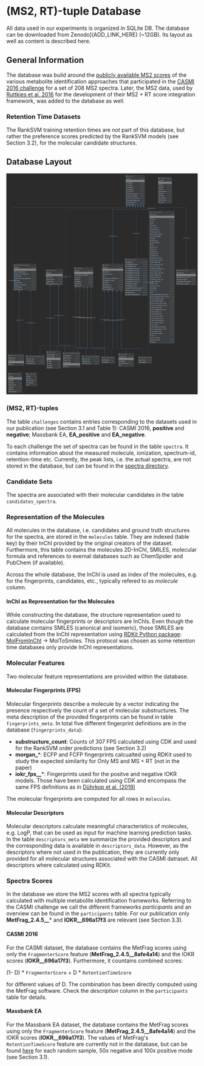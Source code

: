 # (MS2, RT)-tuple Database

All data used in our experiments is organized in SQLite DB. The database can be
downloaded from Zenodo](ADD_LINK_HERE) (~12GB). Its layout as well as content is
described here.   

## General Information

The database was build around the [publicly available MS2 scores](https://sourceforge.net/p/casmi/web/HEAD/tree/web/2016/contest/submissions/)
of the various metabolite identification approaches that participated in the
[CASMI 2016 challenge](http://www.casmi-contest.org/2016/index.shtml) for a set
of 208 MS2 spectra. Later, the MS2 data, used by
[Ruttkies et al. 2016](https://jcheminf.biomedcentral.com/articles/10.1186/s13321-016-0115-9)
for the development of their MS2 + RT score integration framework, was added to
 the database as well.

### Retention Time Datasets

The RankSVM training retention times are _not_ part of this database, but rather
the preference scores predicted by the RankSVM models (see Section 3.2), for the
molecular candidate structures.

## Database Layout

![database_layout](/data/db_layout.png)

### (MS2, RT)-tuples

The table ```challenges``` contains entries corresponding to the datasets used
in our publication (see Section 3.1 and Table 1): CASMI 2016, **positive** and
**negative**; Massbank EA, **EA_positive** and **EA_negative**.

To each challenge the set of spectra can be found in the table ```spectra```. It
contains information about the measured molecule, ionization, spectrum-id,
retention-time etc. Currently, the peak lists, i.e. the actual spectra,
are not stored in the database, but can be found in the [spectra directory](/data/spectra/).

### Candidate Sets

The spectra are associated with their molecular candidates in the table
```candidates_spectra```.

### Representation of the Molecules

All molecules in the database, i.e. candidates and ground truth structures for
the spectra, are stored in the ```molecules``` table. They are indexed (table key) by their
InChI provided by the original creators of the dataset. Furthermore, this table
contains the molecules 2D-InChI, SMILES, molecular formula and references to
exernal databases such as ChemSpider and PubChem (if available).

Across the whole database, the InChI is used as index of the molecules, e.g. for
the fingerprints, candidates, etc., typically refered to as *molecule* column.

#### InChI as Representation for the Molecules

While constructing the database, the structure representation used to calculate
molecular fingerprints or descriptors are InChIs. Even though the database
contains SMILES (canonical and isomeric), those SMILES are calculated from the
InChI representation using [RDKit Python package](http://rdkit.org/docs/api-docs.html):
[MolFromInChI](http://rdkit.org/docs/source/rdkit.Chem.inchi.html#rdkit.Chem.inchi.MolFromInchi)
-> MolToSmiles. This protocol was chosen as some retention time databases only
provide InChI representations.

### Molecular Features

Two molecular feature representations are provided within the database.

#### Molecular Fingerprints (FPS)

Molecular fingerprints describe a molecule by a vector indicating the presence
respectively the count of a set of molecular substructures. The meta description
of the provided fingerprints can be found in table ```fingerprints_meta```. In
total five different fingerprint definitions are in the database (```fingerprints_data```):
- **substructure_count**: Counts of 307 FPS calculated using CDK and
  used for the RankSVM order predictions (see Section 3.2)
- **morgan_***: ECFP and FCFP fingerprints calcualted using RDKit used to study
  the expected similarity for Only MS and MS + RT (not in the paper)
- **iokr_fps__***: Fingerprints used for the positve and negative IOKR models.
  Those have been calculated using CDK and encompass the same FPS definitions as
  in [Dührkop et al. (2019)](https://www.nature.com/articles/s41592-019-0344-8)

The molecular fingerprints are computed for all rows in ```molecules```.

#### Molecular Descriptors

Molecular descriptors calculate meaningful characteristics of molecules, e.g.
LogP, that can be used as input for machine learning prediction tasks. In the
table ```descriptors_meta``` we summarize the provided descriptors and the
corresponding data is available in ```descriptors_data```. However, as the
descriptors where not used in the publication, they are currently only provided
for all molecular structures associated with the CASMI datraset. All descriptors
where calculated using RDKit.

### Spectra Scores

In the database we store the MS2 scores with all spectra typically calculated
with multiple metabolite identification frameworks. Referring to the CASMI
challenge we call the different frameworks *participants* and an overview can
be found in the ```participants``` table. For our publication only 
**MetFrag_2.4.5__*** and **IOKR__696a17f3** are relevant (see Section 3.3).

#### CASMI 2016

For the CASMI dataset, the database contains the MetFrag scores using only
the ```FragmenterScore``` feature (**MetFrag_2.4.5__8afe4a14**) and the IOKR scores
(**IOKR__696a17f3**). Furthermore, it countains combined scores:

(1- D) * ```FragmenterScore``` + D *  ```RetentionTimeScore```

for different values of D. The combination has been directly computed using the
MetFrag software. Check the *description* column in the ```participants``` table 
for details. 

#### Massbank EA

For the Massbank EA dataset, the database contains the MetFrag scores using only
the ```FragmenterScore``` feature (**MetFrag_2.4.5__8afe4a14**) and the IOKR scores
(**IOKR__696a17f3**). The values of MetFrag's ```RetentionTimeScore``` feature are
currently not in the database, but can be found [here](data/metfrag_RetentionTimeScore_EA)
for each random sample, 50x negative and 100x positive mode (see Section 3.1).
